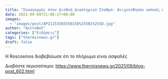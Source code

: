 ```yaml
---
title: "Συναγερμός στον Διεθνή Διαστημικό Σταθμό: Ανιχνεύθηκαν καπνός και μυρωδιά καμένου στο ρωσικό τμήμα"
date: 2021-09-09T21:08:27+00:00
images:
  - "images/post/AP21153365550158%255B1%255D.jpg"
author: "AstroBot"
categories: ["Ειδήσεις"]
tags: ["thermisnews.gr"]
draft: false
---
```


Η Roscosmos διαβεβαίωσε ότι το πλήρωμα είναι ασφαλές

Διαβάστε περισσότερα: https://www.thermisnews.gr/2021/09/blog-post_602.html
